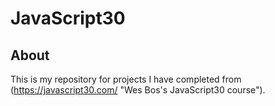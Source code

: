 # JavaScript30

## About
This is my repository for projects I have completed from (https://javascript30.com/ "Wes Bos's JavaScript30 course").
